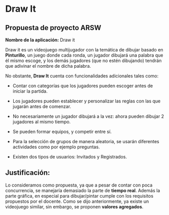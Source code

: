 # Draw It


## Propuesta de proyecto ARSW 

 

**Nombre de la aplicación:** Draw it 

 

Draw it es un videojuego multijugador con la temática de dibujar basado en **Pinturillo**, un juego donde cada ronda, un jugador dibujará una palabra que él mismo escoge, y los demás jugadores (que no estén dibujando) tendrán que adivinar el nombre de dicha palabra.    


No obstante, **Draw It** cuenta con funcionalidades adicionales tales como: 

  * Contar con categorías que los jugadores pueden escoger antes de iniciar la partida. 

  * Los jugadores pueden establecer y personalizar las reglas con las que jugarán antes de comenzar. 

  * No necesariamente un jugador dibujará a la vez: ahora pueden dibujar 2 jugadores al mismo tiempo. 

  * Se pueden formar equipos, y competir entre sí. 

  * Para la selección de grupos de manera aleatoria, se usarán diferentes actividades como por ejemplo preguntas. 

  * Existen dos tipos de usuarios: Invitados y Registrados. 

 

 

## Justificación: 

Lo consideramos como propuesta, ya que a pesar de contar con poca concurrencia, se manejaría demasiado la parte de **tiempo real**.
Además la parte gráfica, en especial para dibujar/pintar cumple con los requisitos propuestos por el docente.
Como se dijo anteriormente, ya existe un videojuego similar, sin embargo, se proponen **valores agregados**. 

 

 
